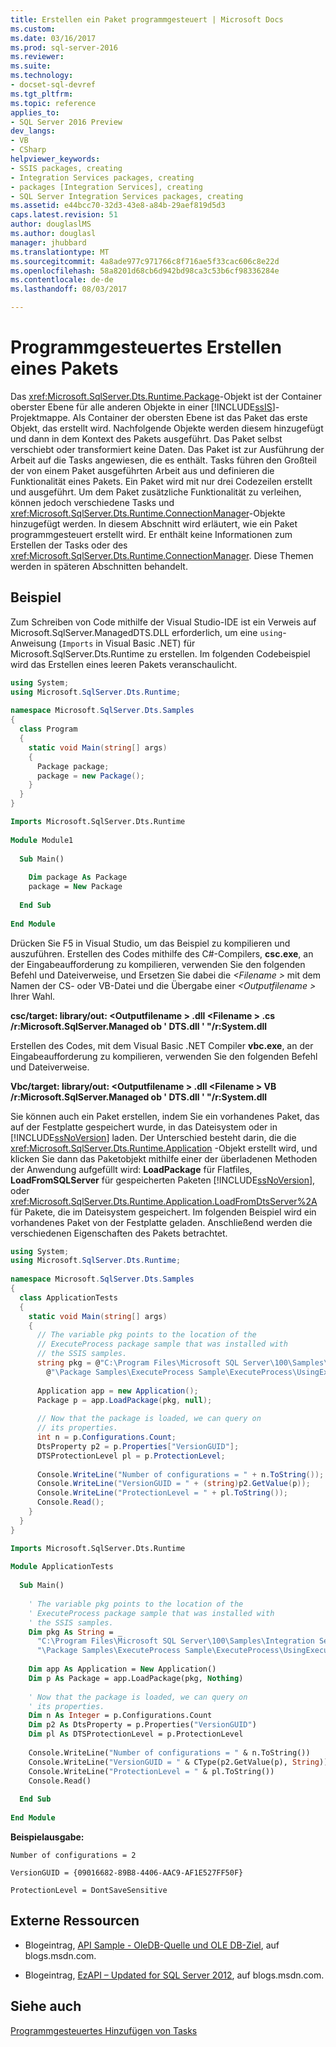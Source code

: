 ```yaml
---
title: Erstellen ein Paket programmgesteuert | Microsoft Docs
ms.custom: 
ms.date: 03/16/2017
ms.prod: sql-server-2016
ms.reviewer: 
ms.suite: 
ms.technology:
- docset-sql-devref
ms.tgt_pltfrm: 
ms.topic: reference
applies_to:
- SQL Server 2016 Preview
dev_langs:
- VB
- CSharp
helpviewer_keywords:
- SSIS packages, creating
- Integration Services packages, creating
- packages [Integration Services], creating
- SQL Server Integration Services packages, creating
ms.assetid: e44bcc70-32d3-43e8-a84b-29aef819d5d3
caps.latest.revision: 51
author: douglaslMS
ms.author: douglasl
manager: jhubbard
ms.translationtype: MT
ms.sourcegitcommit: 4a8ade977c971766c8f716ae5f33cac606c8e22d
ms.openlocfilehash: 58a8201d68cb6d942bd98ca3c53b6cf98336284e
ms.contentlocale: de-de
ms.lasthandoff: 08/03/2017

---
```

# <a name="creating-a-package-programmatically"></a>Programmgesteuertes Erstellen eines Pakets
  Das <xref:Microsoft.SqlServer.Dts.Runtime.Package>-Objekt ist der Container oberster Ebene für alle anderen Objekte in einer [!INCLUDE[ssIS](../../includes/ssis-md.md)]-Projektmappe. Als Container der obersten Ebene ist das Paket das erste Objekt, das erstellt wird. Nachfolgende Objekte werden diesem hinzugefügt und dann in dem Kontext des Pakets ausgeführt. Das Paket selbst verschiebt oder transformiert keine Daten. Das Paket ist zur Ausführung der Arbeit auf die Tasks angewiesen, die es enthält. Tasks führen den Großteil der von einem Paket ausgeführten Arbeit aus und definieren die Funktionalität eines Pakets. Ein Paket wird mit nur drei Codezeilen erstellt und ausgeführt. Um dem Paket zusätzliche Funktionalität zu verleihen, können jedoch verschiedene Tasks und <xref:Microsoft.SqlServer.Dts.Runtime.ConnectionManager>-Objekte hinzugefügt werden. In diesem Abschnitt wird erläutert, wie ein Paket programmgesteuert erstellt wird. Er enthält keine Informationen zum Erstellen der Tasks oder des <xref:Microsoft.SqlServer.Dts.Runtime.ConnectionManager>. Diese Themen werden in späteren Abschnitten behandelt.  
  
## <a name="example"></a>Beispiel  
 Zum Schreiben von Code mithilfe der Visual Studio-IDE ist ein Verweis auf Microsoft.SqlServer.ManagedDTS.DLL erforderlich, um eine `using`-Anweisung (`Imports` in Visual Basic .NET) für Microsoft.SqlServer.Dts.Runtime zu erstellen. Im folgenden Codebeispiel wird das Erstellen eines leeren Pakets veranschaulicht.  
  
```csharp  
using System;  
using Microsoft.SqlServer.Dts.Runtime;  
  
namespace Microsoft.SqlServer.Dts.Samples  
{  
  class Program  
  {  
    static void Main(string[] args)  
    {  
      Package package;  
      package = new Package();  
    }  
  }  
}  
```  
  
```vb  
Imports Microsoft.SqlServer.Dts.Runtime  
  
Module Module1  
  
  Sub Main()  
  
    Dim package As Package  
    package = New Package  
  
  End Sub  
  
End Module  
```  
  
 Drücken Sie F5 in Visual Studio, um das Beispiel zu kompilieren und auszuführen. Erstellen des Codes mithilfe des C#-Compilers, **csc.exe**, an der Eingabeaufforderung zu kompilieren, verwenden Sie den folgenden Befehl und Dateiverweise, und Ersetzen Sie dabei die  *\<Filename >* mit dem Namen der CS- oder VB-Datei und die Übergabe einer  *\<Outputfilename >* Ihrer Wahl.  
  
 **csc/target: library/out: \<Outputfilename > .dll \<Filename > .cs /r:Microsoft.SqlServer.Managed ob ' DTS.dll ' "/r:System.dll**  
  
 Erstellen des Codes, mit dem Visual Basic .NET Compiler **vbc.exe**, an der Eingabeaufforderung zu kompilieren, verwenden Sie den folgenden Befehl und Dateiverweise.  
  
 **Vbc/target: library/out: \<Outputfilename > .dll \<Filename > VB /r:Microsoft.SqlServer.Managed ob ' DTS.dll ' "/r:System.dll**  
  
 Sie können auch ein Paket erstellen, indem Sie ein vorhandenes Paket, das auf der Festplatte gespeichert wurde, in das Dateisystem oder in [!INCLUDE[ssNoVersion](../../includes/ssnoversion-md.md)] laden. Der Unterschied besteht darin, die die <xref:Microsoft.SqlServer.Dts.Runtime.Application> -Objekt erstellt wird, und klicken Sie dann das Paketobjekt mithilfe einer der überladenen Methoden der Anwendung aufgefüllt wird: **LoadPackage** für Flatfiles, **LoadFromSQLServer** für gespeicherten Paketen [!INCLUDE[ssNoVersion](../../includes/ssnoversion-md.md)], oder <xref:Microsoft.SqlServer.Dts.Runtime.Application.LoadFromDtsServer%2A> für Pakete, die im Dateisystem gespeichert. Im folgenden Beispiel wird ein vorhandenes Paket von der Festplatte geladen. Anschließend werden die verschiedenen Eigenschaften des Pakets betrachtet.  
  
```csharp  
using System;  
using Microsoft.SqlServer.Dts.Runtime;  
  
namespace Microsoft.SqlServer.Dts.Samples  
{  
  class ApplicationTests  
  {  
    static void Main(string[] args)  
    {  
      // The variable pkg points to the location of the  
      // ExecuteProcess package sample that was installed with  
      // the SSIS samples.  
      string pkg = @"C:\Program Files\Microsoft SQL Server\100\Samples\Integration Services" +  
        @"\Package Samples\ExecuteProcess Sample\ExecuteProcess\UsingExecuteProcess.dtsx";  
  
      Application app = new Application();  
      Package p = app.LoadPackage(pkg, null);  
  
      // Now that the package is loaded, we can query on  
      // its properties.  
      int n = p.Configurations.Count;  
      DtsProperty p2 = p.Properties["VersionGUID"];  
      DTSProtectionLevel pl = p.ProtectionLevel;  
  
      Console.WriteLine("Number of configurations = " + n.ToString());  
      Console.WriteLine("VersionGUID = " + (string)p2.GetValue(p));  
      Console.WriteLine("ProtectionLevel = " + pl.ToString());  
      Console.Read();  
    }  
  }  
}  
```  
  
```vb  
Imports Microsoft.SqlServer.Dts.Runtime  
  
Module ApplicationTests  
  
  Sub Main()  
  
    ' The variable pkg points to the location of the  
    ' ExecuteProcess package sample that was installed with  
    ' the SSIS samples.  
    Dim pkg As String = _  
      "C:\Program Files\Microsoft SQL Server\100\Samples\Integration Services" & _  
      "\Package Samples\ExecuteProcess Sample\ExecuteProcess\UsingExecuteProcess.dtsx"  
  
    Dim app As Application = New Application()  
    Dim p As Package = app.LoadPackage(pkg, Nothing)  
  
    ' Now that the package is loaded, we can query on  
    ' its properties.  
    Dim n As Integer = p.Configurations.Count  
    Dim p2 As DtsProperty = p.Properties("VersionGUID")  
    Dim pl As DTSProtectionLevel = p.ProtectionLevel  
  
    Console.WriteLine("Number of configurations = " & n.ToString())  
    Console.WriteLine("VersionGUID = " & CType(p2.GetValue(p), String))  
    Console.WriteLine("ProtectionLevel = " & pl.ToString())  
    Console.Read()  
  
  End Sub  
  
End Module  
```  
  
 **Beispielausgabe:**  
  
 `Number of configurations = 2`  
  
 `VersionGUID = {09016682-89B8-4406-AAC9-AF1E527FF50F}`  
  
 `ProtectionLevel = DontSaveSensitive`  
  
## <a name="external-resources"></a>Externe Ressourcen  
  
-   Blogeintrag, [API Sample - OleDB-Quelle und OLE DB-Ziel](http://go.microsoft.com/fwlink/?LinkId=220824), auf blogs.msdn.com.  
  
-   Blogeintrag, [EzAPI – Updated for SQL Server 2012](http://go.microsoft.com/fwlink/?LinkId=243223), auf blogs.msdn.com.  
  
## <a name="see-also"></a>Siehe auch  
 [Programmgesteuertes Hinzufügen von Tasks](../../integration-services/building-packages-programmatically/adding-tasks-programmatically.md)  
  
  
